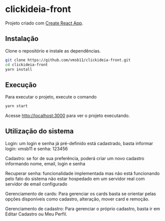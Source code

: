 # clickideia-front

Projeto criado com [Create React App](https://github.com/facebook/create-react-app).

## Instalação

Clone o repositório e instale as dependências.

```bash
git clone https://github.com/vmsb11/clickideia-front.git
cd clickideia-front
yarn install
```

## Execução

Para executar o projeto, execute o comando

```bash
yarn start
```

Acesse [http://localhost:3000](http://localhost:3000) para ver o projeto executando.


## Utilização do sistema

Login: um login e senha já pré-definido está cadastrado, basta informar login: vmsb11 e senha: 123456

Cadastro: se for de sua preferência, poderá criar um novo cadastro informando nome, email, login e senha

Recuperar senha: funcionalidade implementada mas não está funcionando pelo fato do sistema não estar hospedado em um servidor real com servidor de email configurado

Gerenciamento de cards: Para gerenciar os cards basta se orientar pelas opções disponíveis como cadastro, alteração, mover card e remoção.

Gerenciamento de cadastro: Para gerenciar o próprio cadastro, basta ir em Editar Cadastro ou Meu Perfil.

